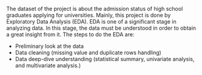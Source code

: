 The dataset of the project is about the admission status of high school graduates applying for universities. Mainly, this project is done by Exploratory Data Analysis (EDA). EDA is one of a significant stage in analyzing data. In this stage, the data must be understood in order to obtain a great insight from it. The steps to do the EDA are:

* Preliminary look at the data
* Data cleaning (missing value and duplicate rows handling)
* Data deep-dive understanding (statistical summary, univariate analysis, and multivariate analysis.)

